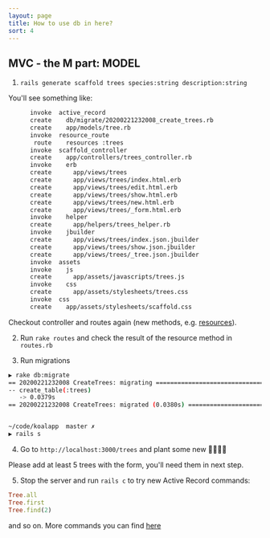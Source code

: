 ```yaml
---
layout: page
title: How to use db in here?
sort: 4
---
```


## MVC - the M part: MODEL

1) `rails generate scaffold trees species:string description:string`

You'll see something like:
```bash
      invoke  active_record
      create    db/migrate/20200221232008_create_trees.rb
      create    app/models/tree.rb
      invoke  resource_route
       route    resources :trees
      invoke  scaffold_controller
      create    app/controllers/trees_controller.rb
      invoke    erb
      create      app/views/trees
      create      app/views/trees/index.html.erb
      create      app/views/trees/edit.html.erb
      create      app/views/trees/show.html.erb
      create      app/views/trees/new.html.erb
      create      app/views/trees/_form.html.erb
      invoke    helper
      create      app/helpers/trees_helper.rb
      invoke    jbuilder
      create      app/views/trees/index.json.jbuilder
      create      app/views/trees/show.json.jbuilder
      create      app/views/trees/_tree.json.jbuilder
      invoke  assets
      invoke    js
      create      app/assets/javascripts/trees.js
      invoke    css
      create      app/assets/stylesheets/trees.css
      invoke  css
      create    app/assets/stylesheets/scaffold.css
```

Checkout controller and routes again (new methods, e.g. [resources](https://guides.rubyonrails.org/routing.html)).

2) Run `rake routes` and check the result of the resource method in `routes.rb`

3) Run migrations

```bash
▶ rake db:migrate
== 20200221232008 CreateTrees: migrating ======================================
-- create_table(:trees)
   -> 0.0379s
== 20200221232008 CreateTrees: migrated (0.0380s) =============================


~/code/koalapp  master ✗                                                                                                                                            1h59m ✖ ⚑ ◒
▶ rails s
```

4) Go to `http://localhost:3000/trees` and plant some new 🎄🌳🌲🌴

Please add at least 5 trees with the form, you'll need them in next step.

5) Stop the server and run `rails c` to try new Active Record commands:

```ruby
Tree.all
Tree.first
Tree.find(2)
```

and so on. More commands you can find [here](https://guides.rubyonrails.org/active_record_querying.html)
